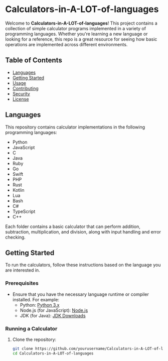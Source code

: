 # Calculators-in-A-LOT-of-languages

Welcome to **Calculators-in-A-LOT-of-languages**! This project contains a collection of simple calculator programs implemented in a variety of programming languages. Whether you're learning a new language or looking for a reference, this repo is a great resource for seeing how basic operations are implemented across different environments.

## Table of Contents

- [Languages](#languages)
- [Getting Started](#getting-started)
- [Usage](#usage)
- [Contributing](#contributing)
- [Security](SECURITY.md)
- [License](#license)

## Languages

This repository contains calculator implementations in the following programming languages:

- Python
- JavaScript
- C
- Java
- Ruby
- Go
- Swift
- PHP
- Rust
- Kotlin
- Lua
- Bash
- C#
- TypeScript
- C++

Each folder contains a basic calculator that can perform addition, subtraction, multiplication, and division, along with input handling and error checking.

## Getting Started

To run the calculators, follow these instructions based on the language you are interested in.

### Prerequisites

- Ensure that you have the necessary language runtime or compiler installed. For example:
  - Python: [Python 3.x](https://www.python.org/downloads/)
  - Node.js (for JavaScript): [Node.js](https://nodejs.org/)
  - JDK (for Java): [JDK Downloads](https://www.oracle.com/java/technologies/javase-jdk11-downloads.html)

### Running a Calculator

1. Clone the repository:
   ```bash
   git clone https://github.com/yourusername/Calculators-in-A-LOT-of-languages.git
   cd Calculators-in-A-LOT-of-languages
